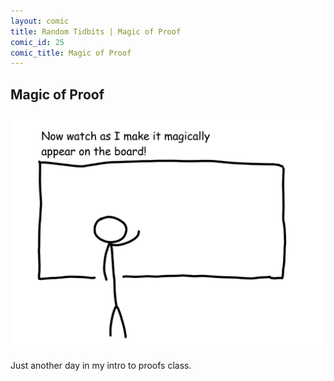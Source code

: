 ```yaml
---
layout: comic
title: Random Tidbits | Magic of Proof
comic_id: 25
comic_title: Magic of Proof
---
```


## Magic of Proof

![](/assets/images/25.png)

Just another day in my intro to proofs class.
